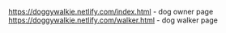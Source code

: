 https://doggywalkie.netlify.com/index.html - dog owner page
https://doggywalkie.netlify.com/walker.html - dog walker page
